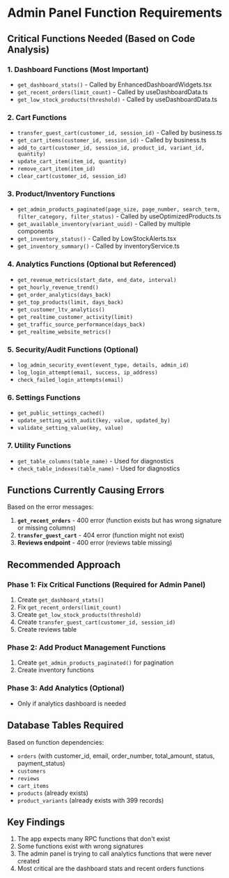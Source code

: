 # Admin Panel Function Requirements

## Critical Functions Needed (Based on Code Analysis)

### 1. **Dashboard Functions** (Most Important)
- `get_dashboard_stats()` - Called by EnhancedDashboardWidgets.tsx
- `get_recent_orders(limit_count)` - Called by useDashboardData.ts
- `get_low_stock_products(threshold)` - Called by useDashboardData.ts

### 2. **Cart Functions**
- `transfer_guest_cart(customer_id, session_id)` - Called by business.ts
- `get_cart_items(customer_id, session_id)` - Called by business.ts
- `add_to_cart(customer_id, session_id, product_id, variant_id, quantity)`
- `update_cart_item(item_id, quantity)`
- `remove_cart_item(item_id)`
- `clear_cart(customer_id, session_id)`

### 3. **Product/Inventory Functions**
- `get_admin_products_paginated(page_size, page_number, search_term, filter_category, filter_status)` - Called by useOptimizedProducts.ts
- `get_available_inventory(variant_uuid)` - Called by multiple components
- `get_inventory_status()` - Called by LowStockAlerts.tsx
- `get_inventory_summary()` - Called by inventoryService.ts

### 4. **Analytics Functions** (Optional but Referenced)
- `get_revenue_metrics(start_date, end_date, interval)`
- `get_hourly_revenue_trend()`
- `get_order_analytics(days_back)`
- `get_top_products(limit, days_back)`
- `get_customer_ltv_analytics()`
- `get_realtime_customer_activity(limit)`
- `get_traffic_source_performance(days_back)`
- `get_realtime_website_metrics()`

### 5. **Security/Audit Functions** (Optional)
- `log_admin_security_event(event_type, details, admin_id)`
- `log_login_attempt(email, success, ip_address)`
- `check_failed_login_attempts(email)`

### 6. **Settings Functions**
- `get_public_settings_cached()`
- `update_setting_with_audit(key, value, updated_by)`
- `validate_setting_value(key, value)`

### 7. **Utility Functions**
- `get_table_columns(table_name)` - Used for diagnostics
- `check_table_indexes(table_name)` - Used for diagnostics

## Functions Currently Causing Errors

Based on the error messages:
1. **`get_recent_orders`** - 400 error (function exists but has wrong signature or missing columns)
2. **`transfer_guest_cart`** - 404 error (function might not exist)
3. **Reviews endpoint** - 400 error (reviews table missing)

## Recommended Approach

### Phase 1: Fix Critical Functions (Required for Admin Panel)
1. Create `get_dashboard_stats()`
2. Fix `get_recent_orders(limit_count)`
3. Create `get_low_stock_products(threshold)`
4. Create `transfer_guest_cart(customer_id, session_id)`
5. Create reviews table

### Phase 2: Add Product Management Functions
1. Create `get_admin_products_paginated()` for pagination
2. Create inventory functions

### Phase 3: Add Analytics (Optional)
- Only if analytics dashboard is needed

## Database Tables Required

Based on function dependencies:
- `orders` (with customer_id, email, order_number, total_amount, status, payment_status)
- `customers` 
- `reviews`
- `cart_items`
- `products` (already exists)
- `product_variants` (already exists with 399 records)

## Key Findings

1. The app expects many RPC functions that don't exist
2. Some functions exist with wrong signatures
3. The admin panel is trying to call analytics functions that were never created
4. Most critical are the dashboard stats and recent orders functions